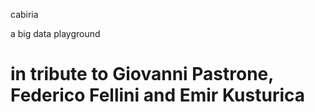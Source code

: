 cabiria

a big data playground

in tribute to Giovanni Pastrone, Federico Fellini and Emir Kusturica
=======
